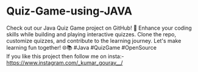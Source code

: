 # Quiz-Game-using-JAVA
Check out our Java Quiz Game project on GitHub! 🚀 Enhance your coding skills while building and playing interactive quizzes. Clone the repo, customize quizzes, and contribute to the learning journey. Let's make learning fun together! 🌐📚 #Java #QuizGame #OpenSource
<br>
If you like this project then follow me on insta:- https://www.instagram.com/_kumar_gourav__/

